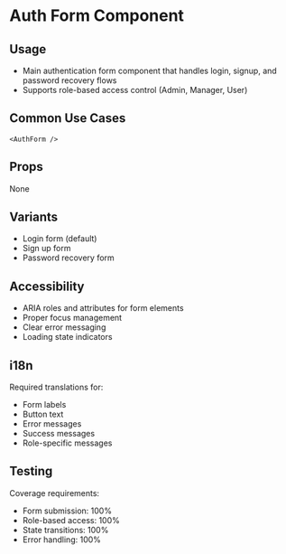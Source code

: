 
# Auth Form Component

## Usage
- Main authentication form component that handles login, signup, and password recovery flows
- Supports role-based access control (Admin, Manager, User)

## Common Use Cases
```tsx
<AuthForm />
```

## Props
None

## Variants
- Login form (default)
- Sign up form
- Password recovery form

## Accessibility
- ARIA roles and attributes for form elements
- Proper focus management
- Clear error messaging
- Loading state indicators

## i18n
Required translations for:
- Form labels
- Button text
- Error messages
- Success messages
- Role-specific messages

## Testing
Coverage requirements:
- Form submission: 100%
- Role-based access: 100%
- State transitions: 100%
- Error handling: 100%
